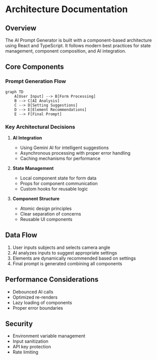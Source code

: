 <!-- Architecture Documentation -->
# Architecture Documentation

## Overview

The AI Prompt Generator is built with a component-based architecture using React and TypeScript. It follows modern best practices for state management, component composition, and AI integration.

## Core Components

### Prompt Generation Flow

```mermaid
graph TD
    A[User Input] --> B[Form Processing]
    B --> C[AI Analysis]
    C --> D[Setting Suggestions]
    D --> E[Element Recommendations]
    E --> F[Final Prompt]
```

### Key Architectural Decisions

1. **AI Integration**
   - Using Gemini AI for intelligent suggestions
   - Asynchronous processing with proper error handling
   - Caching mechanisms for performance

2. **State Management**
   - Local component state for form data
   - Props for component communication
   - Custom hooks for reusable logic

3. **Component Structure**
   - Atomic design principles
   - Clear separation of concerns
   - Reusable UI components

## Data Flow

1. User inputs subjects and selects camera angle
2. AI analyzes inputs to suggest appropriate settings
3. Elements are dynamically recommended based on settings
4. Final prompt is generated combining all components

## Performance Considerations

- Debounced AI calls
- Optimized re-renders
- Lazy loading of components
- Proper error boundaries

## Security

- Environment variable management
- Input sanitization
- API key protection
- Rate limiting